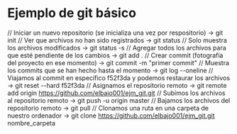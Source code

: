 # Ejemplo de git básico 

// Iniciar un nuevo repositorio (se inicializa una vez por respositorio)
-> git init
// Ver que archivos no han sido registrados
-> git status
// Solo muestra los archivos modificados
-> git status -s
// Agregar todos los archivos para que esté pendiente de los cambios
-> git add .
// Crear commit (fotografía del proyecto en ese momento)
-> git commit -m "primer commit"
// Muestra los commits que se han hecho hasta el momento 
-> git log --oneline
// Viajamos al commit en específico f52f3da y podemos restaurar los archivos
-> git reset --hard f52f3da
// Asignamos el repositorio remoto
-> git remote add origin https://github.com/elbajo001/ejm_git.git
// Subimos los archivos al repositorio remoto
-> git push -u origin master
// Bajamos los archivos del repositorio remoto
-> git pull 
// Clonamos una ruta en una carpeta de nuestro ordenador 
-> git clone https://github.com/elbajo001/ejm_git.git nombre_carpeta
